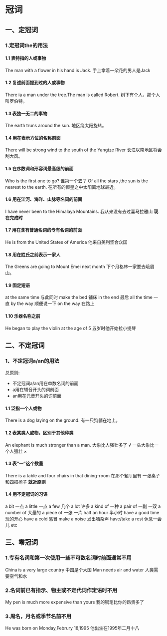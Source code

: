 #  冠词
## 一、定冠词
### 1.定冠词the的用法
#### 1.1 表特指的人或事物
The man with a flower in his hand is Jack.
手上拿着一朵花的男人是Jack
#### 1.2 复述前面提到过的人或事物
There ia a man under the tree.The man is called Robert.
树下有个人，那个人叫罗伯特。
#### 1.3 表独一无二的事物
The earth truns around the sun.
地区绕太阳旋转。
#### 1.4 用在表示方位的名称前面
There will be strong wind to the south of the Yangtze River
长江以南地区将会刮大风。
#### 1.5 在序数词和形容词最高级的前面
Who is the first one to go?
谁第一个去？
Of all the stars ,the sun is the nearest to the earth.
在所有的恒星之中太阳离地球最近。
#### 1.6 用在江河、海洋、山脉等名词的前面
I have never been to the Himalaya Mountains.
我从来没有去过喜马拉雅山
**现在完成时**
#### 1.7 用在含有普通名词的专有名词的前面
He is from the United States of  America
他来自美利坚合众国
#### 1.8 用在姓氏之前表示一家人
The  Greens are going to Mount Emei next month
下个月格林一家要去峨眉山。
#### 1.9 固定短语
at the same time 与此同时
make the bed 铺床
in the end  最后
all  the time 一直
by the way  顺便说一下
on the way  在路上
#### 1.10 乐器名称之前
He  began to play the violin at the age of 5
五岁时他开始拉小提琴
## 二、不定冠词
### 1、不定冠词a/an的用法
总原则:
- 不定冠词a/an用在单数名词的前面
- a用在辅音开头的词前面
- an用在元音开头的词前面
#### 1.1 泛指一个人或物
There is a dog laying on the ground.
有一只狗躺在地上。
#### 1.2 表某类人或物，区别于其他种类
An elephant is much stronger than a man.
大象比人强壮多了 √
一头大象比一个人强壮 ×
#### 1.3 表“一”这个数量
There is a table and four chairs in that dining-room
在那个餐厅里有 一张桌子和四把椅子
**就近原则**
#### 1.4 用不定冠词的习语
a bit 一点
a little  一点
a few  几个
a lot 许多
a kind of 一种
a pair of 一副 一双
a number of 大量的
a piece of 一张 一片
half an hour  半小时
have a good time  玩的开心
have a cold 感冒
make a noise 发出嘈杂声
have/take a rest 休息一会儿
etc
## 三、零冠词
### 1.专有名词和第一次使用一些不可数名词时前面通常不用
China is a very large country
中国是个大国
Man needs air and water
人类需要空气和水
### 2.名词前已有指示、物主或不定代词作定语时不用
My pen is much more expensive than yours
我的钢笔比你的昂贵多了
### 3.周名，月名或季节名前不用
He was born on Monday,Februry 18,1995
他出生在1995年二月十八
